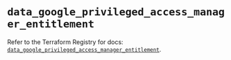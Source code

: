 # `data_google_privileged_access_manager_entitlement`

Refer to the Terraform Registry for docs: [`data_google_privileged_access_manager_entitlement`](https://registry.terraform.io/providers/hashicorp/google/6.5.0/docs/data-sources/privileged_access_manager_entitlement).
